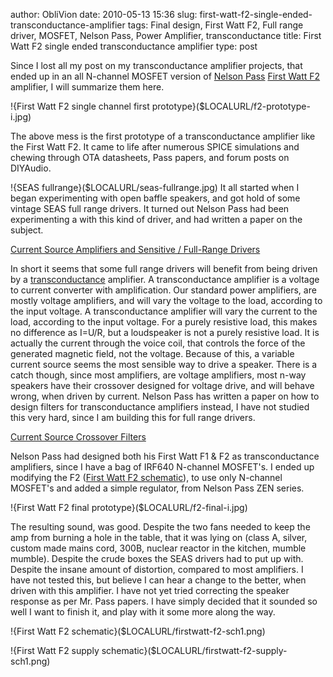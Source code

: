 author: ObliVion
date: 2010-05-13 15:36
slug: first-watt-f2-single-ended-transconductance-amplifier
tags: Final design, First Watt F2, Full range driver, MOSFET, Nelson Pass, Power Amplifier, transconductance
title: First Watt F2 single ended transconductance amplifier
type: post


Since I lost all my post on my transconductance amplifier projects, that
ended up in an all N-channel MOSFET version of [Nelson
Pass](http://en.wikipedia.org/wiki/Nelson_Pass) [First Watt
F2]($LOCALURL/prod_f2_man.pdf)
amplifier, I will summarize them here.

!{First Watt F2 single channel first prototype}($LOCALURL/f2-prototype-i.jpg)
<br style="clear: both;" />

The above mess is the first prototype of a transconductance amplifier
like the First Watt F2. It came to life after numerous SPICE simulations
and chewing through OTA datasheets, Pass papers, and forum posts on
DIYAudio.

!{SEAS fullrange}($LOCALURL/seas-fullrange.jpg)
It all started when I began experimenting with open baffle speakers, and
got hold of some vintage SEAS full range drivers. It turned out Nelson
Pass had been experimenting a with this kind of driver, and had written
a paper on the subject.

[Current Source Amplifiers and Sensitive / Full-Range
Drivers]($LOCALURL/cs-amps-speakers.pdf)

In short it seems that some full range drivers will benefit from being
driven by a
[transconductance](http://en.wikipedia.org/wiki/Transconductance)
amplifier. A transconductance amplifier is a voltage to current
converter with amplification. Our standard power amplifiers, are mostly
voltage amplifiers, and will vary the voltage to the load, according to
the input voltage. A transconductance amplifier will vary the current to
the load, according to the input voltage. For a purely resistive load,
this makes no difference as I=U/R, but a loudspeaker is not a purely
resistive load. It is actually the current through the voice coil, that
controls the force of the generated magnetic field, not the voltage.
Because of this, a variable current source seems the most sensible way
to drive a speaker. There is a catch though, since most amplifiers, are
voltage amplifiers, most n-way speakers have their crossover designed
for voltage drive, and will behave wrong, when driven by current. Nelson
Pass has written a paper on how to design filters for transconductance
amplifiers instead, I have not studied this very hard, since I am
building this for full range drivers.

[Current Source Crossover Filters]($LOCALURL/cs-xover-networks.pdf)
<br style="clear: both;" />

Nelson Pass had designed both his First Watt F1 & F2 as transconductance
amplifiers, since I have a bag of IRF640 N-channel MOSFET's. I ended up
modifying the F2 ([First Watt F2 schematic]($LOCALURL/f2-service-manual-sm.pdf)),
to use only N-channel MOSFET's and added a simple regulator, from Nelson
Pass ZEN series.

!{First Watt F2 final prototype}($LOCALURL/f2-final-i.jpg)

The resulting sound, was good. Despite the two fans needed to keep the
amp from burning a hole in the table, that it was lying on (class A,
silver, custom made mains cord, 300B, nuclear reactor in the kitchen,
mumble mumble). Despite the crude boxes the SEAS drivers had to put up
with. Despite the insane amount of distortion, compared to most
amplifiers. I have not tested this, but believe I can hear a change to
the better, when driven with this amplifier. I have not yet tried
correcting the speaker response as per Mr. Pass papers. I have simply
decided that it sounded so well I want to finish it, and play with it
some more along the way.

!{First Watt F2 schematic}($LOCALURL/firstwatt-f2-sch1.png)

!{First Watt F2 supply schematic}($LOCALURL/firstwatt-f2-supply-sch1.png)

